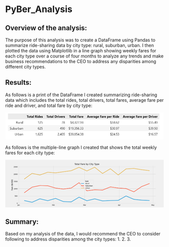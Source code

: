 # PyBer_Analysis

## Overview of the analysis:

The purpose of this analysis was to create a DataFrame using Pandas to summarize ride-sharing data by city type: rural, suburban, urban. I then plotted the data using Matplotlib in a line graph showing weekly fares for each city type over a course of four months to analyze any trends and make business recommendations to the CEO to address any disparities among different city types.


## Results:

As follows is a print of the DataFrame I created summarizing ride-sharing data which includes the total rides, total drivers, total fares, average fare per ride and driver, and total fare by city type:

<img src="/Analysis/PyBer_summary_data.png" >

As follows is the multiple-line graph I created that shows the total weekly fares for each city type:

<img src="/Analysis/PyBer_fare_summary.png" >


## Summary:

Based on my analysis of the data, I would recommend the CEO to consider following to address disparities among the city types:
    1.
    2.
    3.